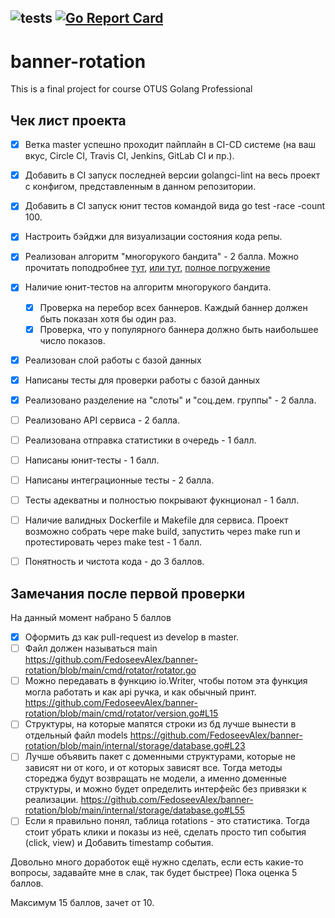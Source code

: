 ![tests](https://github.com/FedoseevAlex/banner-rotation/actions/workflows/tests.yml/badge.svg)
[![Go Report Card](https://goreportcard.com/badge/github.com/FedoseevAlex/banner-rotation)](https://goreportcard.com/report/github.com/FedoseevAlex/banner-rotation)
--------------

# banner-rotation
This is a final project for course OTUS Golang Professional

## Чек лист проекта
- [x] Ветка master успешно проходит пайплайн в CI-CD системе (на ваш вкус, Circle CI, Travis CI, Jenkins, GitLab CI и пр.).
- [x] Добавить в CI запуск последней версии golangci-lint на весь проект с конфигом, представленным в данном репозитории.
- [x] Добавить в CI запуск юнит тестов командой вида go test -race -count 100.
- [x] Настроить бэйджи для визуализации состояния кода репы.
- [x] Реализован алгоритм "многорукого бандита" - 2 балла.
    Можно прочитать поподробнее [тут](https://lilianweng.github.io/lil-log/2018/01/23/the-multi-armed-bandit-problem-and-its-solutions.html), [или тут](https://www.optimizely.com/optimization-glossary/multi-armed-bandit/), [полное погружение](https://arxiv.org/pdf/1904.07272.pdf)
- [x] Наличие юнит-тестов на алгоритм многорукого бандита.
    - [x] Проверка на перебор всех баннеров. Каждый баннер должен быть показан хотя бы один раз.
    - [x] Проверка, что у популярного баннера должно быть наибольшее число показов.
- [x] Реализован слой работы с базой данных
- [x] Написаны тесты для проверки работы с базой данных
- [x] Реализовано разделение на "слоты" и "соц.дем. группы" - 2 балла.
- [ ] Реализовано API сервиса - 2 балла.
- [ ] Реализована отправка статистики в очередь - 1 балл.
- [ ] Написаны юнит-тесты - 1 балл.
- [ ] Написаны интеграционные тесты - 2 балла.
- [ ] Тесты адекватны и полностью покрывают фукнционал - 1 балл.
- [ ] Наличие валидных Dockerfile и Makefile для сервиса. Проект возможно собрать чере make build, запустить через make run и протестировать через make test - 1 балл.
- [ ] Понятность и чистота кода - до 3 баллов.


## Замечания после первой проверки
На данный момент набрано 5 баллов

- [x] Оформить дз как pull-request из develop в master.
- [ ] Файл должен называться main https://github.com/FedoseevAlex/banner-rotation/blob/main/cmd/rotator/rotator.go
- [ ] Можно передавать в функцию io.Writer, чтобы потом эта функция могла работать и как api ручка, и как обычный принт. https://github.com/FedoseevAlex/banner-rotation/blob/main/cmd/rotator/version.go#L15
- [ ] Структуры, на которые мапятся строки из бд лучше вынести в отдельный файл models https://github.com/FedoseevAlex/banner-rotation/blob/main/internal/storage/database.go#L23
- [ ] Лучше объявить пакет с доменными структурами, которые не зависят ни от кого, и от которых зависят все. Тогда методы стореджа будут возвращать не модели, а именно доменные структуры, и можно будет определить интерфейс без привязки к реализации. https://github.com/FedoseevAlex/banner-rotation/blob/main/internal/storage/database.go#L55
- [ ] Если я правильно понял, таблица rotations - это статистика. Тогда стоит убрать клики и показы из неё, сделать просто тип события (click, view) и Добавить timestamp события.

Довольно много доработок ещё нужно сделать, если есть какие-то вопросы, задавайте мне в слак, так будет быстрее)
Пока оценка 5 баллов.

Максимум 15 баллов, зачет от 10.